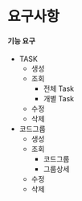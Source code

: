 # 요구사항

#### 기능 요구

- TASK
  - 생성
  - 조회
    - 전체 Task
    - 개별 Task
  - 수정
  - 삭제
- 코드그룹
  - 생성
  - 조회
    - 코드그룹
    - 그룹상세
  - 수정
  - 삭제